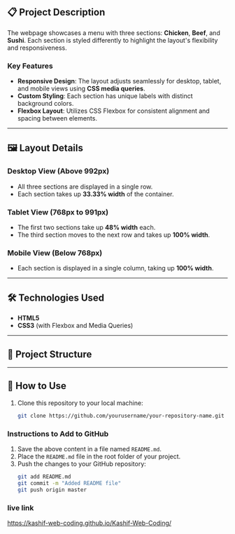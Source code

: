 ## 📋 Project Description
The webpage showcases a menu with three sections: **Chicken**, **Beef**, and **Sushi**. Each section is styled differently to highlight the layout's flexibility and responsiveness.

### Key Features
- **Responsive Design**: The layout adjusts seamlessly for desktop, tablet, and mobile views using **CSS media queries**.
- **Custom Styling**: Each section has unique labels with distinct background colors.
- **Flexbox Layout**: Utilizes CSS Flexbox for consistent alignment and spacing between elements.

---

## 🖼️ Layout Details

### Desktop View (Above 992px)
- All three sections are displayed in a single row.
- Each section takes up **33.33% width** of the container.

### Tablet View (768px to 991px)
- The first two sections take up **48% width** each.
- The third section moves to the next row and takes up **100% width**.

### Mobile View (Below 768px)
- Each section is displayed in a single column, taking up **100% width**.

---

## 🛠️ Technologies Used

- **HTML5**
- **CSS3** (with Flexbox and Media Queries)

---

## 🧩 Project Structure
---

## 🌟 How to Use

1. Clone this repository to your local machine:
   ```bash
   git clone https://github.com/yourusername/your-repository-name.git


### Instructions to Add to GitHub
1. Save the above content in a file named `README.md`.
2. Place the `README.md` file in the root folder of your project.
3. Push the changes to your GitHub repository:
   ```bash
   git add README.md
   git commit -m "Added README file"
   git push origin master

### live link
https://kashif-web-coding.github.io/Kashif-Web-Coding/

